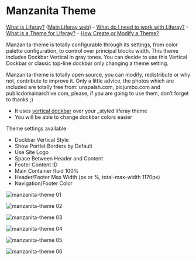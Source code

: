 # Manzanita Theme

[What is Liferay?](https://dev.liferay.com/discover/portal) ([Main Liferay web](http://www.liferay.com)) - [What do I need to work with Liferay?](https://dev.liferay.com/discover/deployment) - [What is a Theme for Liferay?](https://dev.liferay.com/participate/liferaypedia/-/wiki/Main/Theme) - [How Create or Modify a Theme?](https://dev.liferay.com/develop/tutorials/-/knowledge_base/6-2/creating-a-theme-project-in-the-plugins-sdk)

Manzanita-theme is totally configurable through its settings, from color palette configuration, to control over principal blocks width. This theme includes Dockbar Vertical in gray tones. You can decide to use this Vertical Dockbar or classic top-line dockbar only changing a theme setting.

Manzanita-theme is totally open source, you can modify, redistribute or why not, contribute to improve it. Only a little advice, the photos which are included are totally free from: unspalsh.com, picjumbo.com and publicdomainarchive.com, please, if you are going to use them, don’t forget to thanks ;)

* It uses [vertical dockbar](https://github.com/marcoscv-work/experimental-liferay-themes#dockbar-vertical-theme) over your _styled liferay theme
* You will be able to change dockbar colors easier

Theme settings available:
* Dockbar Vertical Style
* Show Portlet Borders by Default
* Use Site Logo
* Space Between Header and Content
* Footer Content ID
* Main Container fluid 100%
* Header/Footer Max Width (px or %, total-max-width 1170px)
* Navigation/Footer Color

![manzanita-theme 01](https://raw.githubusercontent.com/marcoscv-work/manzanita-theme/master/docroot/WEB-INF/releng/screenshots/1.jpg)

![manzanita-theme 02](https://raw.githubusercontent.com/marcoscv-work/manzanita-theme/master/docroot/WEB-INF/releng/screenshots/2.jpg)

![manzanita-theme 03](https://raw.githubusercontent.com/marcoscv-work/manzanita-theme/master/docroot/WEB-INF/releng/screenshots/3.jpg)

![manzanita-theme 04](https://raw.githubusercontent.com/marcoscv-work/manzanita-theme/master/docroot/WEB-INF/releng/screenshots/4.jpg)

![manzanita-theme 05](https://raw.githubusercontent.com/marcoscv-work/manzanita-theme/master/docroot/WEB-INF/releng/screenshots/5.jpg)

![manzanita-theme 06](https://raw.githubusercontent.com/marcoscv-work/manzanita-theme/master/docroot/WEB-INF/releng/screenshots/6.jpg)
